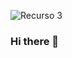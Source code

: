 ![Recurso 3](https://user-images.githubusercontent.com/65989119/127793533-57e6b673-6ba0-4263-bf09-1fb58a91d41d.png)


### Hi there 👋



<!--
**juliofranco9111/juliofranco9111** is a ✨ _special_ ✨ repository because its `README.md` (this file) appears on your GitHub profile.

Here are some ideas to get you started:

- 🔭 I’m currently working on ...
- 🌱 I’m currently learning ...
- 👯 I’m looking to collaborate on ...
- 🤔 I’m looking for help with ...
- 💬 Ask me about ...
- 📫 How to reach me: ...
- 😄 Pronouns: ...
- ⚡ Fun fact: ...
-->
